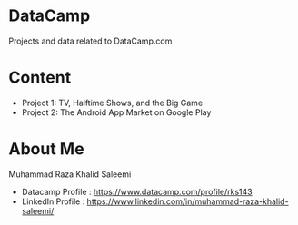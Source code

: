 # DataCamp
Projects and data related to DataCamp.com

# Content
- Project 1: TV, Halftime Shows, and the Big Game
- Project 2: The Android App Market on Google Play

# About Me
Muhammad Raza Khalid Saleemi
- Datacamp Profile : https://www.datacamp.com/profile/rks143
- LinkedIn Profile : https://www.linkedin.com/in/muhammad-raza-khalid-saleemi/
